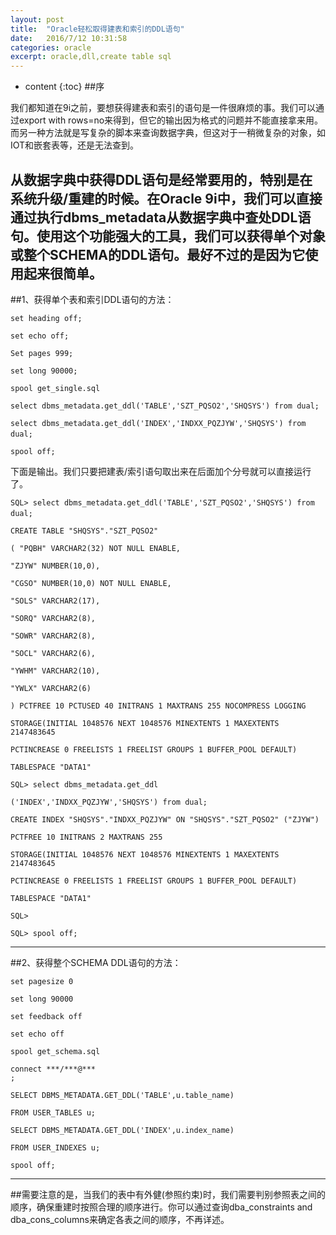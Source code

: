 ```yaml
---
layout: post
title:  "Oracle轻松取得建表和索引的DDL语句"
date:   2016/7/12 10:31:58 
categories: oracle
excerpt: oracle,dll,create table sql
---
```

* content
{:toc}
##序

我们都知道在9i之前，要想获得建表和索引的语句是一件很麻烦的事。我们可以通过export with rows=no来得到，但它的输出因为格式的问题并不能直接拿来用。而另一种方法就是写复杂的脚本来查询数据字典，但这对于一稍微复杂的对象，如IOT和嵌套表等，还是无法查到。

从数据字典中获得DDL语句是经常要用的，特别是在系统升级/重建的时候。在Oracle 9i中，我们可以直接通过执行dbms_metadata从数据字典中查处DDL语句。使用这个功能强大的工具，我们可以获得单个对象或整个SCHEMA的DDL语句。最好不过的是因为它使用起来很简单。
---
##1、获得单个表和索引DDL语句的方法：
    
    set heading off;
    
    set echo off;
    
    Set pages 999;
    
    set long 90000;
    
    spool get_single.sql
    
    select dbms_metadata.get_ddl('TABLE','SZT_PQSO2','SHQSYS') from dual;
    
    select dbms_metadata.get_ddl('INDEX','INDXX_PQZJYW','SHQSYS') from dual;　
    
    spool off; 
    



下面是输出。我们只要把建表/索引语句取出来在后面加个分号就可以直接运行了。




    SQL> select dbms_metadata.get_ddl('TABLE','SZT_PQSO2','SHQSYS') from dual;　
    
    CREATE TABLE "SHQSYS"."SZT_PQSO2" 
    
    ( "PQBH" VARCHAR2(32) NOT NULL ENABLE, 
    
    "ZJYW" NUMBER(10,0), 
    
    "CGSO" NUMBER(10,0) NOT NULL ENABLE, 
    
    "SOLS" VARCHAR2(17), 
    
    "SORQ" VARCHAR2(8), 
    
    "SOWR" VARCHAR2(8), 
    
    "SOCL" VARCHAR2(6), 
    
    "YWHM" VARCHAR2(10), 
    
    "YWLX" VARCHAR2(6) 
    
    ) PCTFREE 10 PCTUSED 40 INITRANS 1 MAXTRANS 255 NOCOMPRESS LOGGING 
    
    STORAGE(INITIAL 1048576 NEXT 1048576 MINEXTENTS 1 MAXEXTENTS 2147483645 
    
    PCTINCREASE 0 FREELISTS 1 FREELIST GROUPS 1 BUFFER_POOL DEFAULT) 
    
    TABLESPACE "DATA1" 

    SQL> select dbms_metadata.get_ddl
    
    ('INDEX','INDXX_PQZJYW','SHQSYS') from dual;
    
    CREATE INDEX "SHQSYS"."INDXX_PQZJYW" ON "SHQSYS"."SZT_PQSO2" ("ZJYW") 
    
    PCTFREE 10 INITRANS 2 MAXTRANS 255 
    
    STORAGE(INITIAL 1048576 NEXT 1048576 MINEXTENTS 1 MAXEXTENTS 2147483645 
    
    PCTINCREASE 0 FREELISTS 1 FREELIST GROUPS 1 BUFFER_POOL DEFAULT) 
    
    TABLESPACE "DATA1" 
    
    SQL> 
    
    SQL> spool off; 
---



##2、获得整个SCHEMA DDL语句的方法：



    
    set pagesize 0
    
    set long 90000
    
    set feedback off
    
    set echo off 
    
    spool get_schema.sql 
    
    connect ***/***@***
    ;
    
    SELECT DBMS_METADATA.GET_DDL('TABLE',u.table_name)
    
    FROM USER_TABLES u;
    
    SELECT DBMS_METADATA.GET_DDL('INDEX',u.index_name)
    
    FROM USER_INDEXES u;
    
    spool off; 

---


##需要注意的是，当我们的表中有外健(参照约束)时，我们需要判别参照表之间的顺序，确保重建时按照合理的顺序进行。你可以通过查询dba_constraints and dba_cons_columns来确定各表之间的顺序，不再详述。